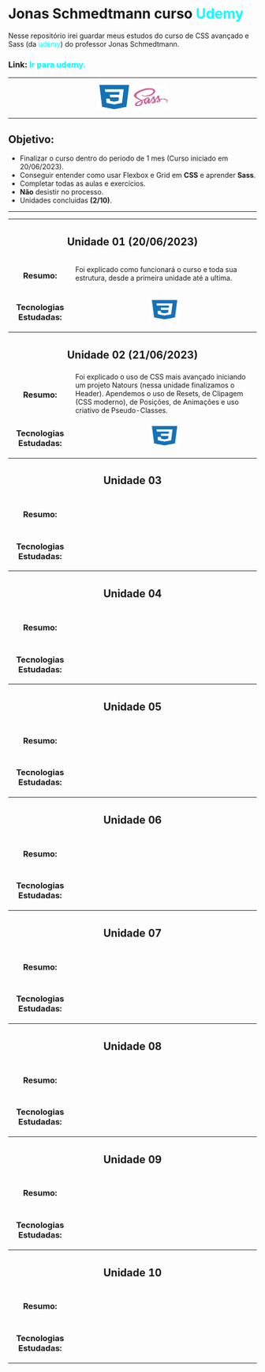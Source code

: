 # Jonas Schmedtmann curso <span style="color: cyan">Udemy</span>
Nesse repositório irei guardar meus estudos do curso de CSS avançado e Sass (da <span style="color: cyan">udemy</span>) do professor Jonas Schmedtmann.

### Link: <a href="https://www.udemy.com/course/advanced-css-and-sass/" target="_blank" style="text-decoration: none; color: cyan;">Ir para udemy.</a>

<hr>

<div width = '100%' align='center'>
  <img alt="Gustavo-CSS" height="50" width="70" src="https://raw.githubusercontent.com/devicons/devicon/master/icons/css3/css3-plain.svg">
  <img alt="Gustavo-SASS" height="50" width="70" src="https://raw.githubusercontent.com/devicons/devicon/master/icons/sass/sass-original.svg">
</div>

<hr>

## Objetivo:
- Finalizar o curso dentro do periodo de 1 mes (Curso iniciado em 20/06/2023).
- Conseguir entender como usar Flexbox e Grid em <strong>CSS</strong> e aprender <strong>Sass</strong>.
- Completar todas as aulas e exercícios.
- <strong>Não</strong> desistir no processo.
- Unidades concluidas <strong>(2/10)</strong>.

<hr>
<table align='center'>
  <tr align='center'>
    <th colspan="2"><h2>Unidade 01 (20/06/2023)</h2>
     <tr>
       <td><h3 align='center'>Resumo:</h3>
       <td> Foi explicado como funcionará o curso e toda sua estrutura, desde a primeira unidade até a ultima.
     </tr>
     <tr>
       <td><h3 align='center'>Tecnologias Estudadas:</h3>
       <td align='center'> <img alt="Gustavo-CSS" height="40" width="60" src="https://raw.githubusercontent.com/devicons/devicon/master/icons/css3/css3-plain.svg">
     </tr>
  </tr>
  
  <tr align='center'>
    <th colspan="2"><h2>Unidade 02 (21/06/2023)</h2>
     <tr>
       <td><h3 align='center'>Resumo:</h3>
       <td> Foi explicado o uso de CSS mais avançado iniciando um projeto Natours (nessa unidade finalizamos o Header). Apendemos o uso de Resets, de Clipagem (CSS moderno), de Posições, de Animações e uso criativo de Pseudo-Classes.
     </tr>
     <tr>
       <td><h3 align='center'>Tecnologias Estudadas:</h3>
       <td align='center'> <img alt="Gustavo-CSS" height="40" width="60" src="https://raw.githubusercontent.com/devicons/devicon/master/icons/css3/css3-plain.svg">
     </tr>
  </tr>
  
  <tr align='center'>
    <th colspan="2"><h2>Unidade 03</h2>
     <tr>
       <td><h3 align='center'>Resumo:</h3>
       <td>
     </tr>
     <tr>
       <td><h3 align='center'>Tecnologias Estudadas:</h3>
       <td align='center'>
     </tr>
  </tr>

  <tr align='center'>
    <th colspan="2"><h2>Unidade 04</h2>
     <tr>
       <td><h3 align='center'>Resumo:</h3>
       <td>
     </tr>
     <tr>
       <td><h3 align='center'>Tecnologias Estudadas:</h3>
       <td align='center'>
     </tr>
  </tr>

  <tr align='center'>
    <th colspan="2"><h2>Unidade 05</h2>
     <tr>
       <td><h3 align='center'>Resumo:</h3>
       <td>
     </tr>
     <tr>
       <td><h3 align='center'>Tecnologias Estudadas:</h3>
       <td align='center'>
     </tr>
  </tr>
  <tr align='center'>
    <th colspan="2"><h2>Unidade 06</h2>
     <tr>
       <td><h3 align='center'>Resumo:</h3>
       <td>
     </tr>
     <tr>
       <td><h3 align='center'>Tecnologias Estudadas:</h3>
       <td align='center'>
     </tr>
  </tr>
  <tr align='center'>
    <th colspan="2"><h2>Unidade 07</h2>
     <tr>
       <td><h3 align='center'>Resumo:</h3>
       <td>
     </tr>
     <tr>
       <td><h3 align='center'>Tecnologias Estudadas:</h3>
       <td align='center'>
     </tr>
  </tr>
  <tr align='center'>
    <th colspan="2"><h2>Unidade 08</h2>
     <tr>
       <td><h3 align='center'>Resumo:</h3>
       <td>
     </tr>
     <tr>
       <td><h3 align='center'>Tecnologias Estudadas:</h3>
       <td align='center'>
     </tr>
  </tr>
  <tr align='center'>
    <th colspan="2"><h2>Unidade 09</h2>
     <tr>
       <td><h3 align='center'>Resumo:</h3>
       <td>
     </tr>
     <tr>
       <td><h3 align='center'>Tecnologias Estudadas:</h3>
       <td align='center'>
     </tr>
  </tr>
  <tr align='center'>
    <th colspan="2"><h2>Unidade 10</h2>
     <tr>
       <td><h3 align='center'>Resumo:</h3>
       <td>
     </tr>
     <tr>
       <td><h3 align='center'>Tecnologias Estudadas:</h3>
       <td align='center'>
     </tr>
  </tr>
</table>
